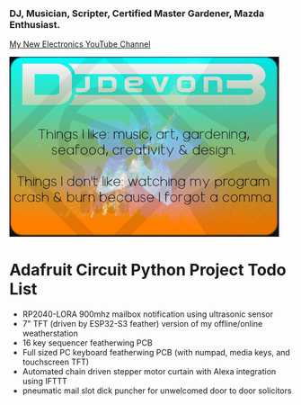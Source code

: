 ### DJ, Musician, Scripter, Certified Master Gardener, Mazda Enthusiast.
[My New Electronics YouTube Channel](https://www.youtube.com/channel/UCx9Em9JRQ8XkFHKhqQ_Sr8w)

![](https://raw.githubusercontent.com/DJDevon3/DJDevon3/main/GitHub_BG.png)

# Adafruit Circuit Python Project Todo List
- RP2040-LORA 900mhz mailbox notification using ultrasonic sensor
- 7" TFT (driven by ESP32-S3 feather) version of my offline/online weatherstation
- 16 key sequencer featherwing PCB
- Full sized PC keyboard featherwing PCB (with numpad, media keys, and touchscreen TFT)
- Automated chain driven stepper motor curtain with Alexa integration using IFTTT
- pneumatic mail slot dick puncher for unwelcomed door to door solicitors

<!--
**DJDevon3/DJDevon3** is a ✨ _special_ ✨ repository because its `README.md` (this file) appears on your GitHub profile.

Here are some ideas to get you started:

- 🔭 I’m currently working on ...
- 🌱 I’m currently learning ...
- 👯 I’m looking to collaborate on ...
- 🤔 I’m looking for help with ...
- 💬 Ask me about ...
- 📫 How to reach me: ...
- 😄 Pronouns: ...
- ⚡ Fun fact: ...
-->
